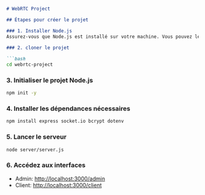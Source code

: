
```markdown
# WebRTC Project

## Étapes pour créer le projet

### 1. Installer Node.js
Assurez-vous que Node.js est installé sur votre machine. Vous pouvez le télécharger [ici](https://nodejs.org/).

### 2. cloner le projet
 
```bash
cd webrtc-project
```

### 3. Initialiser le projet Node.js
```bash
npm init -y
```

### 4. Installer les dépendances nécessaires
```bash
npm install express socket.io bcrypt dotenv
```

### 5. Lancer le serveur
```bash
node server/server.js
```

### 6. Accédez aux interfaces
- Admin: [http://localhost:3000/admin](http://localhost:3000/admin)
- Client: [http://localhost:3000/client](http://localhost:3000/client)
```
